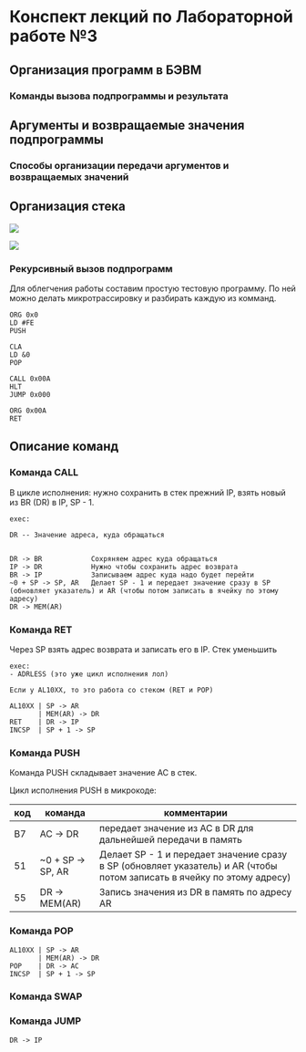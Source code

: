# Конспект лекций по Лабораторной работе №3


## Организация программ в БЭВМ



### Команды вызова подпрограммы и результата




## Аргументы и возвращаемые значения подпрограммы



### Способы организации передачи аргументов и возвращаемых значений


## Организация стека

![](Pasted%20image%2020250408171918.png)

![](Pasted%20image%2020250408171938.png)


### Рекурсивный вызов подпрограмм

Для облегчения работы составим простую тестовую программу. По ней можно делать микротрассировку и разбирать каждую из комманд.

```
ORG 0x0
LD #FE
PUSH

CLA
LD &0
POP

CALL 0x00A
HLT
JUMP 0x000

ORG 0x00A
RET
```


## Описание команд



### Команда CALL

В цикле исполнения: нужно сохранить в стек прежний IP, взять новый из BR (DR) в IP, SP - 1.

```
exec:

DR -- Значение адреса, куда обращаться


DR -> BR            Cохряняем адрес куда обращаться 
IP -> DR            Нужно чтобы сохранить адрес возврата
BR -> IP            Записываем адрес куда надо будет перейти
~0 + SP -> SP, AR   Делает SP - 1 и передает значение сразу в SP (обновляет указатель) и AR (чтобы потом записать в ячейку по этому адресу)
DR -> MEM(AR)

```

### Команда RET

Через SP взять адрес возврата и записать его в IP. Стек уменьшить

```
exec:
- ADRLESS (это уже цикл исполнения лол)

Если у AL10XX, то это работа со стеком (RET и POP)

AL10XX | SP -> AR
	   | MEM(AR) -> DR
RET    | DR -> IP
INCSP  | SP + 1 -> SP
```

### Команда PUSH


Команда PUSH складывает значение AC в стек.

Цикл исполнения PUSH в микрокоде:

| код | команда           | комментарии                                                                                                             |
| --- | ----------------- | ----------------------------------------------------------------------------------------------------------------------- |
| B7  | AC -> DR          | передает значение из AC в DR для дальнейшей передачи в память                                                           |
| 51  | ~0 + SP -> SP, AR | Делает SP - 1 и передает значение сразу в SP (обновляет указатель) и AR (чтобы потом записать в ячейку по этому адресу) |
| 55  | DR -> MEM(AR)     | Запись значения из DR в память по адресу AR                                                                             |

### Команда POP



```
AL10XX | SP -> AR
	   | MEM(AR) -> DR
POP    | DR -> AC
INCSP  | SP + 1 -> SP
```

### Команда SWAP

### Команда JUMP

```
DR -> IP
```

